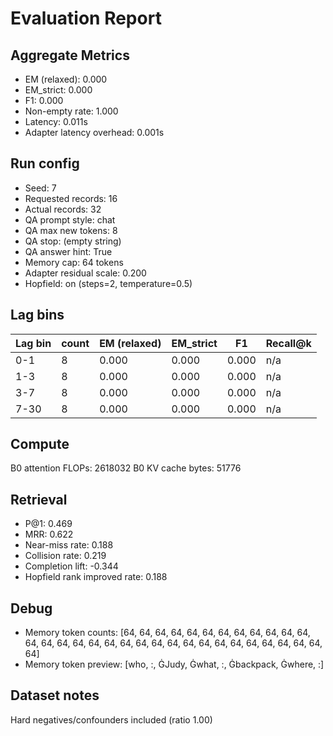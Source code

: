 # Evaluation Report

## Aggregate Metrics

- EM (relaxed): 0.000
- EM_strict: 0.000
- F1: 0.000
- Non-empty rate: 1.000
- Latency: 0.011s
- Adapter latency overhead: 0.001s

## Run config
- Seed: 7
- Requested records: 16
- Actual records: 32
- QA prompt style: chat
- QA max new tokens: 8
- QA stop: (empty string)
- QA answer hint: True
- Memory cap: 64 tokens
- Adapter residual scale: 0.200
- Hopfield: on (steps=2, temperature=0.5)

## Lag bins
| Lag bin | count | EM (relaxed) | EM_strict | F1 | Recall@k |
| ------- | ----- | ------------- | --------- | --- | -------- |
| 0-1 | 8 | 0.000 | 0.000 | 0.000 | n/a |
| 1-3 | 8 | 0.000 | 0.000 | 0.000 | n/a |
| 3-7 | 8 | 0.000 | 0.000 | 0.000 | n/a |
| 7-30 | 8 | 0.000 | 0.000 | 0.000 | n/a |

## Compute
B0 attention FLOPs: 2618032
B0 KV cache bytes: 51776

## Retrieval
- P@1: 0.469
- MRR: 0.622
- Near-miss rate: 0.188
- Collision rate: 0.219
- Completion lift: -0.344
- Hopfield rank improved rate: 0.188

## Debug
- Memory token counts: [64, 64, 64, 64, 64, 64, 64, 64, 64, 64, 64, 64, 64, 64, 64, 64, 64, 64, 64, 64, 64, 64, 64, 64, 64, 64, 64, 64, 64, 64, 64, 64]
- Memory token preview: [who, :, ĠJudy, Ġwhat, :, Ġbackpack, Ġwhere, :]

## Dataset notes
Hard negatives/confounders included (ratio 1.00)
